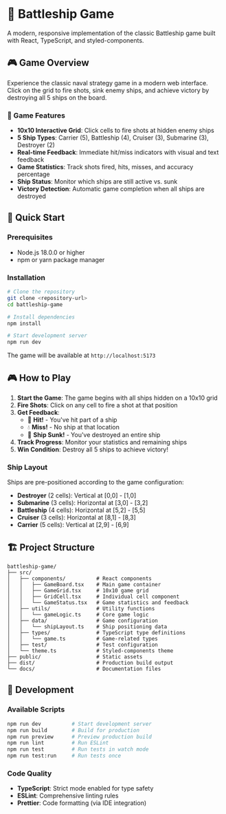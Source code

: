 # 🚢 Battleship Game

A modern, responsive implementation of the classic Battleship game built with React, TypeScript, and styled-components.

## 🎮 Game Overview

Experience the classic naval strategy game in a modern web interface. Click on the grid to fire shots, sink enemy ships, and achieve victory by destroying all 5 ships on the board.

### 🎯 Game Features

- **10x10 Interactive Grid**: Click cells to fire shots at hidden enemy ships
- **5 Ship Types**: Carrier (5), Battleship (4), Cruiser (3), Submarine (3), Destroyer (2)
- **Real-time Feedback**: Immediate hit/miss indicators with visual and text feedback
- **Game Statistics**: Track shots fired, hits, misses, and accuracy percentage
- **Ship Status**: Monitor which ships are still active vs. sunk
- **Victory Detection**: Automatic game completion when all ships are destroyed

## 🚀 Quick Start

### Prerequisites

- Node.js 18.0.0 or higher
- npm or yarn package manager

### Installation

```bash
# Clone the repository
git clone <repository-url>
cd battleship-game

# Install dependencies
npm install

# Start development server
npm run dev
```

The game will be available at `http://localhost:5173`

## 🎮 How to Play

1. **Start the Game**: The game begins with all ships hidden on a 10x10 grid
2. **Fire Shots**: Click on any cell to fire a shot at that position
3. **Get Feedback**:
   - 🎯 **Hit!** - You've hit part of a ship
   - 💧 **Miss!** - No ship at that location
   - 🚢 **Ship Sunk!** - You've destroyed an entire ship
4. **Track Progress**: Monitor your statistics and remaining ships
5. **Win Condition**: Destroy all 5 ships to achieve victory!

### Ship Layout

Ships are pre-positioned according to the game configuration:

- **Destroyer** (2 cells): Vertical at [0,0] - [1,0]
- **Submarine** (3 cells): Horizontal at [3,0] - [3,2]
- **Battleship** (4 cells): Horizontal at [5,2] - [5,5]
- **Cruiser** (3 cells): Horizontal at [8,1] - [8,3]
- **Carrier** (5 cells): Vertical at [2,9] - [6,9]

## 🏗️ Project Structure

```
battleship-game/
├── src/
│   ├── components/          # React components
│   │   ├── GameBoard.tsx    # Main game container
│   │   ├── GameGrid.tsx     # 10x10 game grid
│   │   ├── GridCell.tsx     # Individual cell component
│   │   └── GameStatus.tsx   # Game statistics and feedback
│   ├── utils/               # Utility functions
│   │   └── gameLogic.ts     # Core game logic
│   ├── data/                # Game configuration
│   │   └── shipLayout.ts    # Ship positioning data
│   ├── types/               # TypeScript type definitions
│   │   └── game.ts          # Game-related types
│   ├── test/                # Test configuration
│   └── theme.ts             # Styled-components theme
├── public/                  # Static assets
├── dist/                    # Production build output
└── docs/                    # Documentation files
```

## 🔧 Development

### Available Scripts

```bash
npm run dev          # Start development server
npm run build        # Build for production
npm run preview      # Preview production build
npm run lint         # Run ESLint
npm run test         # Run tests in watch mode
npm run test:run     # Run tests once
```

### Code Quality

- **TypeScript**: Strict mode enabled for type safety
- **ESLint**: Comprehensive linting rules
- **Prettier**: Code formatting (via IDE integration)
